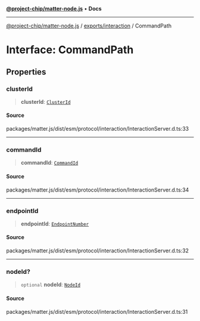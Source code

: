 [**@project-chip/matter-node.js**](../../../README.md) • **Docs**

***

[@project-chip/matter-node.js](../../../modules.md) / [exports/interaction](../README.md) / CommandPath

# Interface: CommandPath

## Properties

### clusterId

> **clusterId**: [`ClusterId`](../../datatype/README.md#clusterid)

#### Source

packages/matter.js/dist/esm/protocol/interaction/InteractionServer.d.ts:33

***

### commandId

> **commandId**: [`CommandId`](../../datatype/README.md#commandid)

#### Source

packages/matter.js/dist/esm/protocol/interaction/InteractionServer.d.ts:34

***

### endpointId

> **endpointId**: [`EndpointNumber`](../../datatype/README.md#endpointnumber)

#### Source

packages/matter.js/dist/esm/protocol/interaction/InteractionServer.d.ts:32

***

### nodeId?

> `optional` **nodeId**: [`NodeId`](../../datatype/README.md#nodeid)

#### Source

packages/matter.js/dist/esm/protocol/interaction/InteractionServer.d.ts:31
